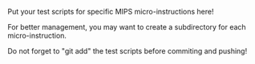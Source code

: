 
Put your test scripts for specific MIPS micro-instructions here! 

For better management, you may want to create a subdirectory for each micro-instruction. 

Do not forget to "git add" the test scripts before commiting and pushing!


